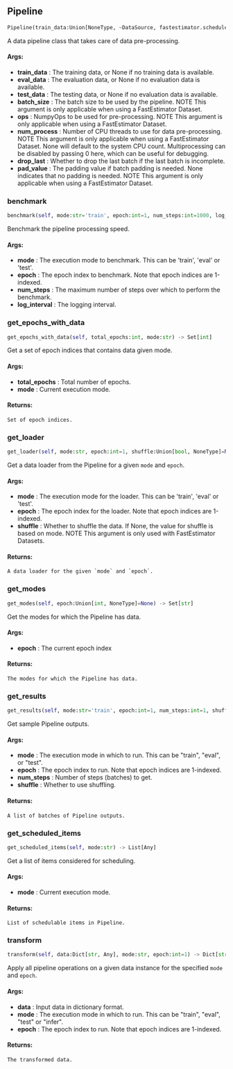 ## Pipeline
```python
Pipeline(train_data:Union[NoneType, ~DataSource, fastestimator.schedule.schedule.Scheduler[~DataSource]]=None, eval_data:Union[NoneType, ~DataSource, fastestimator.schedule.schedule.Scheduler[~DataSource]]=None, test_data:Union[NoneType, ~DataSource, fastestimator.schedule.schedule.Scheduler[~DataSource]]=None, batch_size:Union[NoneType, int, fastestimator.schedule.schedule.Scheduler[int]]=None, ops:Union[NoneType, fastestimator.op.numpyop.numpyop.NumpyOp, fastestimator.schedule.schedule.Scheduler[fastestimator.op.numpyop.numpyop.NumpyOp], List[Union[fastestimator.op.numpyop.numpyop.NumpyOp, fastestimator.schedule.schedule.Scheduler[fastestimator.op.numpyop.numpyop.NumpyOp]]]]=None, num_process:Union[int, NoneType]=None, drop_last:bool=False, pad_value:Union[int, float, NoneType]=None)
```
A data pipeline class that takes care of data pre-processing.


#### Args:

* **train_data** :  The training data, or None if no training data is available.
* **eval_data** :  The evaluation data, or None if no evaluation data is available.
* **test_data** :  The testing data, or None if no evaluation data is available.
* **batch_size** :  The batch size to be used by the pipeline. NOTE This argument is only applicable when using a        FastEstimator Dataset.
* **ops** :  NumpyOps to be used for pre-processing. NOTE This argument is only applicable when using a FastEstimator        Dataset.
* **num_process** :  Number of CPU threads to use for data pre-processing. NOTE This argument is only applicable when        using a FastEstimator Dataset. None will default to the system CPU count. Multiprocessing can be disabled by        passing 0 here, which can be useful for debugging.
* **drop_last** :  Whether to drop the last batch if the last batch is incomplete.
* **pad_value** :  The padding value if batch padding is needed. None indicates that no padding is needed. NOTE This        argument is only applicable when using a FastEstimator Dataset.

### benchmark
```python
benchmark(self, mode:str='train', epoch:int=1, num_steps:int=1000, log_interval:int=100) -> None
```
Benchmark the pipeline processing speed.


#### Args:

* **mode** :  The execution mode to benchmark. This can be 'train', 'eval' or 'test'.
* **epoch** :  The epoch index to benchmark. Note that epoch indices are 1-indexed.
* **num_steps** :  The maximum number of steps over which to perform the benchmark.
* **log_interval** :  The logging interval.

### get_epochs_with_data
```python
get_epochs_with_data(self, total_epochs:int, mode:str) -> Set[int]
```
Get a set of epoch indices that contains data given mode.


#### Args:

* **total_epochs** :  Total number of epochs.
* **mode** :  Current execution mode.

#### Returns:
    Set of epoch indices.

### get_loader
```python
get_loader(self, mode:str, epoch:int=1, shuffle:Union[bool, NoneType]=None) -> Union[torch.utils.data.dataloader.DataLoader, tensorflow.python.data.ops.dataset_ops.DatasetV2]
```
Get a data loader from the Pipeline for a given `mode` and `epoch`.


#### Args:

* **mode** :  The execution mode for the loader. This can be 'train', 'eval' or 'test'.
* **epoch** :  The epoch index for the loader. Note that epoch indices are 1-indexed.
* **shuffle** :  Whether to shuffle the data. If None, the value for shuffle is based on mode. NOTE This argument        is only used with FastEstimator Datasets.

#### Returns:
    A data loader for the given `mode` and `epoch`.

### get_modes
```python
get_modes(self, epoch:Union[int, NoneType]=None) -> Set[str]
```
Get the modes for which the Pipeline has data.


#### Args:

* **epoch** :  The current epoch index

#### Returns:
    The modes for which the Pipeline has data.

### get_results
```python
get_results(self, mode:str='train', epoch:int=1, num_steps:int=1, shuffle:bool=False) -> Union[List[Dict[str, Any]], Dict[str, Any]]
```
Get sample Pipeline outputs.


#### Args:

* **mode** :  The execution mode in which to run. This can be "train", "eval", or "test".
* **epoch** :  The epoch index to run. Note that epoch indices are 1-indexed.
* **num_steps** :  Number of steps (batches) to get.
* **shuffle** :  Whether to use shuffling.

#### Returns:
    A list of batches of Pipeline outputs.

### get_scheduled_items
```python
get_scheduled_items(self, mode:str) -> List[Any]
```
Get a list of items considered for scheduling.


#### Args:

* **mode** :  Current execution mode.

#### Returns:
    List of schedulable items in Pipeline.

### transform
```python
transform(self, data:Dict[str, Any], mode:str, epoch:int=1) -> Dict[str, Any]
```
Apply all pipeline operations on a given data instance for the specified `mode` and `epoch`.


#### Args:

* **data** :  Input data in dictionary format.
* **mode** :  The execution mode in which to run. This can be "train", "eval", "test" or "infer".
* **epoch** :  The epoch index to run. Note that epoch indices are 1-indexed.

#### Returns:
    The transformed data.
